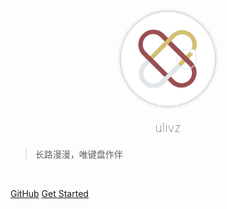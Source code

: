 <p align="center">
  <a href="">
    <img width="150px" height="150px" alt="docsify" style="border-radius: 100px; box-shadow: 0px 0px 6px #aaa; background: #fff" src="./logo.svg">
  </a>
</p>

<p style="font-weight: 100; font-size:20px;" align="center">ulivz</p>

> 长路漫漫，唯键盘作伴

<br>

[GitHub](https://github.com/toxichl/blog)
[Get Started](/README.md)
